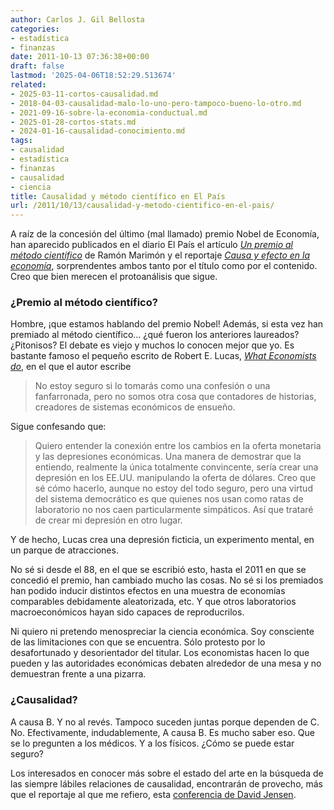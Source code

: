```yaml
---
author: Carlos J. Gil Bellosta
categories:
- estadística
- finanzas
date: 2011-10-13 07:36:38+00:00
draft: false
lastmod: '2025-04-06T18:52:29.513674'
related:
- 2025-03-11-cortos-causalidad.md
- 2018-04-03-causalidad-malo-lo-uno-pero-tampoco-bueno-lo-otro.md
- 2021-09-16-sobre-la-economia-conductual.md
- 2025-01-28-cortos-stats.md
- 2024-01-16-causalidad-conocimiento.md
tags:
- causalidad
- estadística
- finanzas
- causalidad
- ciencia
title: Causalidad y método científico en El País
url: /2011/10/13/causalidad-y-metodo-cientifico-en-el-pais/
---
```


A raíz de la concesión del último (mal llamado) premio Nobel de Economía, han aparecido publicados en el diario El País el artículo [_Un premio al método científico_](http://www.elpais.com/articulo/economia/premio/metodo/cientifico/elpepieco/20111011elpepieco_11/Tes) de Ramón Marimón y el reportaje _[Causa y efecto en la economía](http://www.elpais.com/articulo/economia/Causa/efecto/economia/elpepieco/20111011elpepieco_10/Tes)_, sorprendentes ambos tanto por el título como por el contenido. Creo que bien merecen el protoanálisis que sigue.


### ¿Premio al método científico?


Hombre, ¡que estamos hablando del premio Nobel! Además, si esta vez han premiado al método científico... ¿qué fueron los anteriores laureados? ¿Pitonisos? El debate es viejo y muchos lo conocen mejor que yo. Es bastante famoso el pequeño escrito de Robert E. Lucas, _[What Economists do](http://homepage.ntu.edu.tw/~mjlin/lucas.pdf)_, en el que el autor escribe


> No estoy seguro si lo tomarás como una confesión o una fanfarronada, pero no somos otra cosa que contadores de historias, creadores de sistemas económicos de ensueño.


Sigue confesando que:


>Quiero entender la conexión entre los cambios en la oferta monetaria y las depresiones económicas. Una manera de demostrar que la entiendo, realmente la única totalmente convincente, sería crear una depresión en los EE.UU. manipulando la oferta de dólares. Creo que sé cómo hacerlo, aunque no estoy del todo seguro, pero una virtud del sistema democrático es que quienes nos usan como ratas de laboratorio no nos caen particularmente simpáticos. Así que trataré de crear mi depresión en otro lugar.


Y de hecho, Lucas crea una depresión ficticia, un experimento mental, en un parque de atracciones.

No sé si desde el 88, en el que se escribió esto, hasta el 2011 en que se concedió el premio, han cambiado mucho las cosas. No sé si los premiados han podido inducir distintos efectos en una muestra de economías comparables debidamente aleatorizada, etc. Y que otros laboratorios macroeconómicos hayan sido capaces de reproducrilos.

Ni quiero ni pretendo menospreciar la ciencia económica. Soy consciente de las limitaciones con que se encuentra. Sólo protesto por lo desafortunado y desorientador del titular. Los economistas hacen lo que pueden y las autoridades económicas debaten alrededor de una mesa y no demuestran frente a una pizarra.


### ¿Causalidad?


A causa B. Y no al revés. Tampoco suceden juntas porque dependen de C. No. Efectivamente, indudablemente, A causa B. Es mucho saber eso. Que se lo pregunten a los médicos. Y a los físicos. ¿Cómo se puede estar seguro?

Los interesados en conocer más sobre el estado del arte en la búsqueda de las siempre lábiles relaciones de causalidad, encontrarán de provecho, más que el reportaje al que me refiero, esta [conferencia de David Jensen](http://videolectures.net/kdd2010_jensen_css/).
